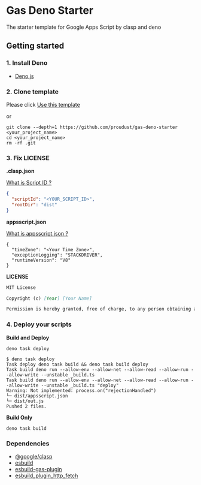 # Gas Deno Starter

The starter template for Google Apps Script by clasp and deno

## Getting started

### 1. Install Deno

- [Deno.js](https://deno.land/#installation)

### 2. Clone template

Please click
[Use this template](https://github.com/proudust/gas-deno-starter/generate)

or

```
git clone --depth=1 https://github.com/proudust/gas-deno-starter <your_project_name>
cd <your_project_name>
rm -rf .git
```

### 3. Fix LICENSE

**.clasp.json**

[What is Script ID ?](https://github.com/google/clasp#scriptid-required)

```json
{
  "scriptId": "<YOUR_SCRIPT_ID>",
  "rootDir": "dist"
}
```

**appsscript.json**

[What is appsscript.json ?](https://developers.google.com/apps-script/concepts/manifests)

```
{
  "timeZone": "<Your Time Zone>",
  "exceptionLogging": "STACKDRIVER",
  "runtimeVersion": "V8"
}
```

**LICENSE**

```md
MIT License

Copyright (c) [Year] [Your Name]

Permission is hereby granted, free of charge, to any person obtaining a copy
```

### 4. Deploy your scripts

**Build and Deploy**

```
deno task deploy
```

```
$ deno task deploy
Task deploy deno task build && deno task build deploy
Task build deno run --allow-env --allow-net --allow-read --allow-run --allow-write --unstable _build.ts
Task build deno run --allow-env --allow-net --allow-read --allow-run --allow-write --unstable _build.ts "deploy"
Warning: Not implemented: process.on("rejectionHandled")
└─ dist/appsscript.json
└─ dist/out.js
Pushed 2 files.
```

**Build Only**

```
deno task build
```

### Dependencies

- [@google/clasp](https://github.com/google/clasp)
- [esbuild](https://github.com/evanw/esbuild)
- [esbuild-gas-plugin](https://github.com/mahaker/esbuild-gas-plugin)
- [esbuild_plugin_http_fetch](https://github.com/jed/esbuild-plugin-http-fetch)
